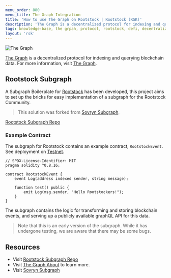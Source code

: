 ```yaml
---
menu_order: 880
menu_title: The Graph Integration
title: 'How to use The Graph on Rootstock | Rootstock (RSK)'
description: 'The Graph is a decentralized protocol for indexing and querying blockchain data. The Rootstock subgraph project aims to set up the bricks for easy implementation of a subgraph for the Rootstock Community'
tags: knowledge-base, the grpah, protocol, rootstock, defi, decentralized
layout: 'rsk'
---
```


![The Graph](/assets/img/kb/the-graph/logo.png) 

[The Graph](https://thegraph.com/) is a decentralized protocol for indexing and querying blockchain data. For more information, visit [The Graph](https://thegraph.com/docs/en/about/).

## Rootstock Subgraph

A Subgraph Boilerplate for [Rootstock](https://github.com/rsksmart/rootstock-subgraph) has been developed, this project aims to set up the bricks for easy implementation of a subgraph for the Rootstock Community. 

> This solution was forked from [Sovryn Subgraph](https://github.com/DistributedCollective/Sovryn-subgraph). 

<div class="btn-container">
  <span></span>
    <a class="green" href="https://github.com/rsksmart/rootstock-subgraph">Rootstock Subgraph Repo</a>
</div>

### Example Contract

The subgraph for Rootstock contains an example contract, `RootstockEvent`. See deployment on [Testnet](https://explorer.testnet.rsk.co/address/0x8b73111467242aa8829bb17765718c3749df472b).

```solidity
// SPDX-License-Identifier: MIT
pragma solidity ^0.8.16;

contract RootstockEvent {    
    event Log(address indexed sender, string message);

    function test() public {
        emit Log(msg.sender, "Hello Rootstockers!");        
    }
}
```

The subgraph contains the logic for transforming and storing blockchain events, and serving up a publicly available graphQL API for this data.

> Note that this is an early version of the subgraph. While it has undergone testing, we are aware that there may be some bugs.

## Resources

- Visit [Rootstock Subgraph Repo](https://github.com/rsksmart/rootstock-subgraph)
- Visit [The Graph About](https://thegraph.com/docs/en/about/) to learn more.
- Visit [Sovryn Subgraph](https://github.com/DistributedCollective/Sovryn-subgraph)